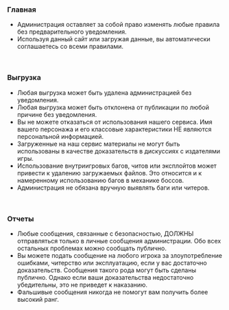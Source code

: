 ### Главная

+ Администрация оставляет за собой право изменять любые правила без предварительного уведомления.
+ Используя данный сайт или загружая данные, вы автоматически соглашаетесь со всеми правилами.

&nbsp;

### Выгрузка

+ Любая выгрузка может быть удалена администрацией без уведомления.
+ Любая выгрузка может быть отклонена от публикации по любой причине без уведомления.
+ Вы не можете отказаться от использования нашего сервиса. Имя вашего персонажа и его классовые характеристики НЕ являются персональной информацией.
+ Загруженные на наш сервис материалы не могут быть использованы в качестве доказательств в дискуссиях с издателями игры.
+ Использование внутриигровых багов, читов или эксплойтов может привести к удалению загружаемых файлов. Это относится и к намеренному использованию багов в механике боссов.
+ Администрация не обязана вручную выявлять баги или читеров.

&nbsp;

### Отчеты

+ Любые сообщения, связанные с безопасностью, ДОЛЖНЫ отправляться только в личные сообщения администрации. Обо всех остальных проблемах можно сообщать публично.
+ Вы можете подать сообщение на любого игрока за злоупотребление ошибками, читерство или эксплуатацию, если у вас достаточно доказательств. Сообщения такого рода могут быть сделаны публично. Однако если ваши доказательства недостаточно убедительны, это не приведет к наказанию.
+ Фальшивые сообщения никогда не помогут вам получить более высокий ранг.
